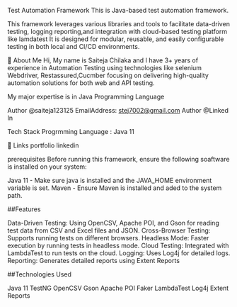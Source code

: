 Test Automation Framework
This is Java-based test automation framework.

This framework leverages various libraries and tools to facilitate data-driven testing, logging reporting,and integration with cloud-based testing platform like lamdatest It is designed for modular, reusable, and easily configurable testing in both local and CI/CD environments.




🚀 About Me
Hi, My name is Saiteja Chilaka and I have 3+ years of experience in Automation Testing using technologies like selenium Webdriver, Restassured,Cucmber focusing on delivering high-quality automation solutions for both web and API testing.

My major expertise is in Java Programming Language


Author
@saiteja123125
EmailAddress: stej7002@gmail.com
Author
@Linked In

Tech Stack
Progrmming Language : Java 11


🔗 Links
portfolio
linkedin


prerequisites
Before running this framework, ensure the following soaftware is installed on your system:

Java 11 - Make sure java is installed and the JAVA_HOME environment variable is set. Maven - Ensure Maven is installed and aded to the system path.

##Features

Data-Driven Testing: Using OpenCSV, Apache POI, and Gson for reading test data from CSV and Excel files and JSON. Cross-Browser Testing: Supports running tests on different browsers. Headless Mode: Faster execution by running tests in headless mode. Cloud Testing: Integrated with LambdaTest to run tests on the cloud. Logging: Uses Log4j for detailed logs. Reporting: Generates detailed reports using Extent Reports

##Technologies Used

Java 11
TestNG
OpenCSV
Gson
Apache POI
Faker
LambdaTest
Log4j
Extent Reports
